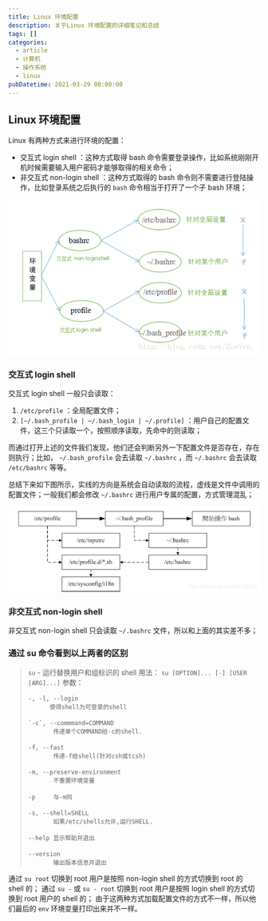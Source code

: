 ```yaml
---
title: Linux 环境配置
description: 关于Linux 环境配置的详细笔记和总结
tags: []
categories:
  - article
  - 计算机
  - 操作系统
  - linux
pubDatetime: 2021-03-29 00:00:00
---
```


## Linux 环境配置

Linux 有两种方式来进行环境的配置：

- 交互式 login shell ：这种方式取得 bash 命令需要登录操作，比如系统刚刚开机时候需要输入用户密码才能够取得的相关命令；
- 非交互式 non-login shell ：这种方式取得的 bash 命令则不需要进行登陆操作，比如登录系统之后执行的 `bash` 命令相当于打开了一个子 bash 环境；

![picture 1](../../../../../assets/images/5c04f725230db3370ca9045c2adef6263fc3056f538f89c3019727833f304dee.png)

### 交互式 login shell

交互式 login shell 一般只会读取：

1. `/etc/profile` ：全局配置文件；
2. `[~/.bash_profile | ~/.bash_login | ~/.profile]` ：用户自己的配置文件，这三个只读取一个，按照顺序读取，先命中的则读取；

而通过打开上述的文件我们发现，他们还会判断另外一下配置文件是否存在，存在则执行；比如， `~/.bash_profile` 会去读取 `~/.bashrc` ，而 `~/.bashrc` 会去读取 `/etc/bashrc` 等等。

总结下来如下图所示，实线的方向是系统会自动读取的流程，虚线是文件中调用的配置文件；一般我们都会修改 `~/.bashrc` 进行用户专属的配置，方式管理混乱；

![picture 2](../../../../../assets/images/439e6b62c3c44825587086a54f5c4439ae12663278834307f4664fad3cd13383.png)

### 非交互式 non-login shell

非交互式 non-login shell 只会读取 `~/.bashrc` 文件，所以和上面的其实差不多；

### 通过 su 命令看到以上两者的区别

> `su` - 运行替换用户和组标识的 shell
> 用法： `su [OPTION]... [-] [USER [ARG]...]`
> 参数：
>
>     -, -l, --login
>           使得shell为可登录的shell
>
>     `-c`, --commmand=COMMAND
>            传递单个COMMAND给-c的shell.
>
>     -f, --fast
>            传递-f给shell(针对csh或tcsh)
>
>     -m, --preserve-environment
>            不重置环境变量
>
>     -p     与-m同
>
>     -s, --shell=SHELL
>            如果/etc/shells允许,运行SHELL.
>
>     --help 显示帮助并退出
>
>     --version
>            输出版本信息并退出

通过 `su root` 切换到 root 用户是按照 non-login shell 的方式切换到 root 的 shell 的；
通过 `su -` 或 `su - root` 切换到 root 用户是按照 login shell 的方式切换到 root 用户的 shell 的；
由于这两种方式加载配置文件的方式不一样，所以他们最后的 `env` 环境变量打印出来并不一样。
